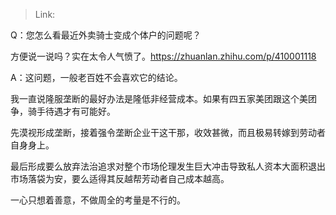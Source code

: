 > Link: 

Q：您怎么看最近外卖骑士变成个体户的问题呢？

方便说一说吗？实在太令人气愤了。https://zhuanlan.zhihu.com/p/410001118

A：这问题，一般老百姓不会喜欢它的结论。

我一直说隆服垄断的最好办法是隆低非经营成本。如果有四五家美团跟这个美团争，骑手待遇才有可能好。

先漠视形成垄断，接着强令垄断企业干这干那，收效甚微，而且极易转嫁到劳动者自身身上。

最后形成要么放弃法治追求对整个市场伦理发生巨大冲击导致私人资本大面积退出市场落袋为安，要么适得其反越帮芳动者自己成本越高。

一心只想着善意，不做周全的考量是不行的。